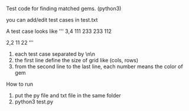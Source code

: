 Test code for finding matched gems. (python3)

you can add/edit test cases in test.txt

A test case looks like
'''
3,4
111
233
233
112

2,2
11
22
'''

1. each test case separated by \n\n
2. the first line define the size of grid like (cols, rows)
3. from the second line to the last line, each number means the color of gem

How to run
1. put the py file and txt file in the same folder
2. python3 test.py
